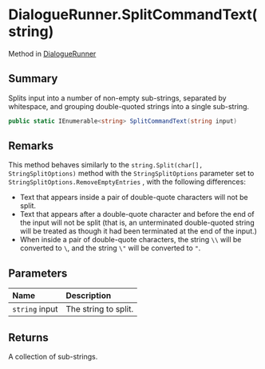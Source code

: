 # DialogueRunner.SplitCommandText(string)

Method in [DialogueRunner](api/csharp/yarn.unity.dialoguerunner.md)

## Summary


Splits input into a number of non-empty sub-strings, separated
by whitespace, and grouping double-quoted strings into a single
sub-string.


```csharp
public static IEnumerable<string> SplitCommandText(string input)
```

## Remarks


This method behaves similarly to the  <code>string.Split(char[], StringSplitOptions)</code>  method with
the  <code>StringSplitOptions</code>  parameter set to  <code>StringSplitOptions.RemoveEmptyEntries</code> , with the
following differences:

<ul type="bullet">
<li>Text that appears inside a pair of double-quote
characters will not be split.</li>
<li>Text that appears after a double-quote character and
before the end of the input will not be split (that is, an
unterminated double-quoted string will be treated as though it
had been terminated at the end of the input.)</li>
<li>When inside a pair of double-quote characters, the string
<code>\\</code> will be converted to <code>\</code>, and the string
<code>\"</code> will be converted to <code>"</code>.</li>
</ul>

## Parameters

|Name|Description|
|:---|:---|
|`string` input|The string to split.|

## Returns

A collection of sub-strings.

